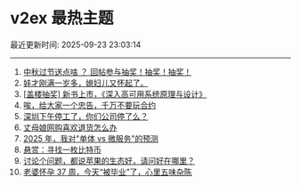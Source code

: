 # v2ex 最热主题

最近更新时间: 2025-09-23 23:03:14

--- 
1. [中秋过节送点啥 ？ 回帖参与抽奖！抽奖！抽奖！](https://www.v2ex.com/t/1161186) 
2. [娃才刚满一岁多，媳妇儿又怀起了。](https://www.v2ex.com/t/1161187) 
3. [[盖楼抽奖] 新书上市，《深入高可用系统原理与设计》](https://www.v2ex.com/t/1161188) 
4. [唉，给大家一个忠告，千万不要玩合约](https://www.v2ex.com/t/1161190) 
5. [深圳下午停工了，你们公司停了么？](https://www.v2ex.com/t/1161192) 
6. [丈母娘网购喜欢退货怎么办](https://www.v2ex.com/t/1161198) 
7. [2025 年，我对"单体 vs 微服务"的预测](https://www.v2ex.com/t/1161233) 
8. [悬赏：寻找一枚比特币](https://www.v2ex.com/t/1161163) 
9. [讨论个问题，都说苹果的生态好，请问好在哪里？](https://www.v2ex.com/t/1161276) 
10. [老婆怀孕 37 周，今天“被毕业”了，心里五味杂陈](https://www.v2ex.com/t/1161332) 
